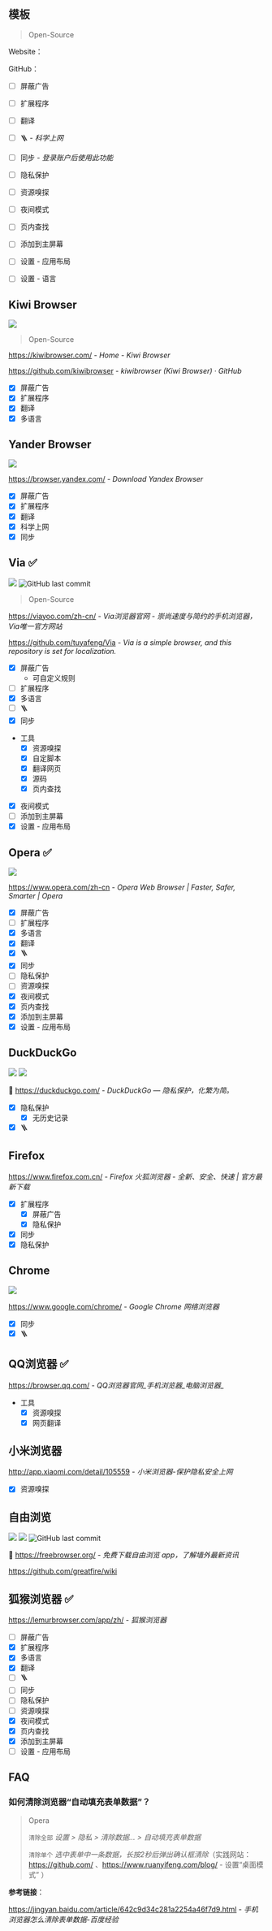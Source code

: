 ## 模板

> Open-Source

Website：

GitHub：

- [ ] 屏蔽广告
- [ ] 扩展程序
- [ ] 翻译
- [ ] 🪜 - _科学上网_
- [ ] 同步 - _登录账户后使用此功能_
- [ ] 隐私保护
- [ ] 资源嗅探
- [ ] 夜间模式
- [ ] 页内查找
- [ ] 添加到主屏幕
- [ ] 设置 - 应用布局
- [ ] 设置 - 语言


## Kiwi Browser 

![](https://badgen.net/badge/icon/googleplay?icon=googleplay&label)

> Open-Source

https://kiwibrowser.com/ - *Home - Kiwi Browser*

https://github.com/kiwibrowser - *kiwibrowser (Kiwi Browser) · GitHub*

- [x] 屏蔽广告
- [x] 扩展程序
- [x] 翻译
- [x] 多语言

## Yander Browser

![](https://badgen.net/badge/icon/googleplay?icon=googleplay&label)

https://browser.yandex.com/ - *Download Yandex Browser*

- [x] 屏蔽广告
- [x] 扩展程序
- [x] 翻译
- [x] 科学上网
- [x] 同步

## Via ✅

![](https://badgen.net/badge/icon/googleplay?icon=googleplay&label) ![GitHub last commit](https://badgen.net/github/last-commit/tuyafeng/Via?icon=github&color=blue)

> Open-Source

https://viayoo.com/zh-cn/ - *Via浏览器官网 - 崇尚速度与简约的手机浏览器，Via唯一官方网站*

https://github.com/tuyafeng/Via - *Via is a simple browser, and this repository is set for localization.*

- [x] 屏蔽广告
    - 可自定义规则
- [ ] 扩展程序
- [x] 多语言
- [ ] 🪜
- [x] 同步
- 工具
  - [x] 资源嗅探
  - [x] 自定脚本
  - [x] 翻译网页
  - [x] 源码
  - [x] 页内查找
- [x] 夜间模式
- [ ] 添加到主屏幕
- [x] 设置 - 应用布局

## Opera ✅

![](https://badgen.net/badge/icon/googleplay?icon=googleplay&label)

https://www.opera.com/zh-cn - *Opera Web Browser | Faster, Safer, Smarter | Opera*

- [x] 屏蔽广告
- [ ] 扩展程序
- [x] 多语言
- [x] 翻译
- [x] 🪜
- [x] 同步
- [ ] 隐私保护
- [ ] 资源嗅探
- [x] 夜间模式
- [x] 页内查找
- [x] 添加到主屏幕
- [x] 设置 - 应用布局

## DuckDuckGo

![](https://badgen.net/badge/icon/googleplay?icon=googleplay&label)
![](https://badgen.net/f-droid/v/com.duckduckgo.mobile.android?icon=f-droid)

🧱 https://duckduckgo.com/ - *DuckDuckGo — 隐私保护，化繁为简。*

- [x] 隐私保护
    - [x] 无历史记录
- [x] 🪜

## Firefox

https://www.firefox.com.cn/ - *Firefox 火狐浏览器 - 全新、安全、快速 | 官方最新下载*

- [x] 扩展程序
  - [x] 屏蔽广告
  - [x] 隐私保护
- [x] 同步
- [x] 隐私保护

## Chrome
![](https://badgen.net/badge/icon/googleplay?icon=googleplay&label)

https://www.google.com/chrome/ - *Google Chrome 网络浏览器*

- [x] 同步
- [x] 🪜

## QQ浏览器 ✅

https://browser.qq.com/ - *QQ浏览器官网_手机浏览器_电脑浏览器_*

- 工具
  - [x] 资源嗅探
  - [x] 网页翻译

## 小米浏览器

http://app.xiaomi.com/detail/105559 - *小米浏览器-保护隐私安全上网*

- [x] 资源嗅探


## 自由浏览

![](https://badgen.net/badge/icon/googleplay?icon=googleplay&label)
![](https://img.shields.io/github/stars/greatfire/wiki?style=social)
![GitHub last commit](https://img.shields.io/github/last-commit/greatfire/wiki?color=blue&logo=github)


🧱 https://freebrowser.org/ - *免费下载自由浏览 app，了解墙外最新资讯*

https://github.com/greatfire/wiki

## 狐猴浏览器 ✅

https://lemurbrowser.com/app/zh/ - *狐猴浏览器*

- [ ] 屏蔽广告
- [x] 扩展程序
- [x] 多语言
- [x] 翻译
- [ ] 🪜
- [ ] 同步
- [ ] 隐私保护
- [ ] 资源嗅探
- [x] 夜间模式
- [x] 页内查找
- [x] 添加到主屏幕
- [ ] 设置 - 应用布局

## FAQ

### 如何清除浏览器“自动填充表单数据”？

> Opera
> 
> `清除全部` *设置 > 隐私 > 清除数据… > 自动填充表单数据*
> 
> `清除单个` *选中表单中一条数据，长按2秒后弹出确认框清除*（实践网站：https://github.com/ 、https://www.ruanyifeng.com/blog/ - 设置“桌面模式” ）

**参考链接**：

https://jingyan.baidu.com/article/642c9d34c281a2254a46f7d9.html - *手机浏览器怎么清除表单数据-百度经验*

